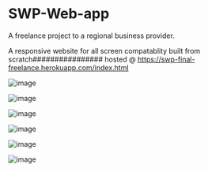 # SWP-Web-app
A freelance project to a regional business provider.

A responsive website for all screen compatablity built from scratch################
hosted  @  https://swp-final-freelance.herokuapp.com/index.html

![image](https://user-images.githubusercontent.com/83254980/150774576-ad9d9dbe-3875-4cd0-9b7e-28271e487473.png)


![image](https://user-images.githubusercontent.com/83254980/150774623-04a514bf-c01a-4c5d-a99e-d8c49c4cc0b5.png)


![image](https://user-images.githubusercontent.com/83254980/150774715-c55ef985-67e8-4b3a-a9b6-db48296d9bf2.png)



![image](https://user-images.githubusercontent.com/83254980/150774764-e2c54e31-e239-45cc-a13d-23775ea82211.png)

![image](https://user-images.githubusercontent.com/83254980/150774813-ba2a481b-28ac-4c54-9e26-1c1a00dffc4b.png)


![image](https://user-images.githubusercontent.com/83254980/150774854-3820d572-dd22-4121-9b13-c724f8b73bfa.png)



